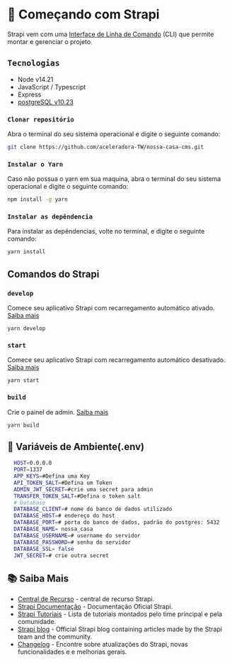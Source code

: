 # 🚀 Começando com Strapi

  Strapi vem com uma [Interface de Linha de Comando](https://docs.strapi.io/developer-docs/latest/developer-resources/cli/CLI.html) (CLI) que permite montar e gerenciar o projeto.

## `Tecnologias`

- Node v14.21
- JavaScript / Typescript
- Express
- [postgreSQL v10.23](https://www.postgresql.org/download/)

### `Clonar repositório`

  Abra o terminal do seu sistema operacional e digite o seguinte comando:

  ```bash
  git clone https://github.com/aceleradora-TW/nossa-casa-cms.git
  ```
  ### `Instalar o Yarn`

  Caso não possua o yarn em sua maquína, abra o terminal do seu sistema operacional e digite o seguinte comando:

  ```bash
  npm install -g yarn
  ```
  
 ### `Instalar as depêndencia`
 
 Para instalar as depêndencias, volte no terminal, e digite o seguinte comando:
 
  ```bash
  yarn install
  ```

##  Comandos do Strapi
### `develop`

Comece seu aplicativo Strapi com recarregamento automático ativado. [Saiba mais](https://docs.strapi.io/developer-docs/latest/developer-resources/cli/CLI.html#strapi-develop)

```
yarn develop
```

### `start`

Comece seu aplicativo Strapi com recarregamento automático desativado. [Saiba mais](https://docs.strapi.io/developer-docs/latest/developer-resources/cli/CLI.html#strapi-start)

```
yarn start
```

### `build`

Crie o painel de admin. [Saiba mais](https://docs.strapi.io/developer-docs/latest/developer-resources/cli/CLI.html#strapi-build)

```
yarn build
```

## 🔧 Variáveis de Ambiente(.env)
```bash
  HOST=0.0.0.0
  PORT=1337
  APP_KEYS=#Defina uma Key
  API_TOKEN_SALT=#Defina um Token
  ADMIN_JWT_SECRET=#crie uma secret para admin
  TRANSFER_TOKEN_SALT=#Defina o token salt
  # Database
  DATABASE_CLIENT=# nome do banco de dados utilizado
  DATABASE_HOST=# endereço do host
  DATABASE_PORT=# porta do banco de dados, padrão do postgres: 5432
  DATABASE_NAME= nossa_casa
  DATABASE_USERNAME=# username do servidor
  DATABASE_PASSWORD=# senha do servidor
  DATABASE_SSL= false
  JWT_SECRET=# crie outra secret

```
## 📚 Saiba Mais

- [Central de Recurso](https://strapi.io/resource-center) - central de recurso Strapi.
- [Strapi Documentação](https://docs.strapi.io) - Documentação Oficial Strapi.
- [Strapi Tutoriais](https://strapi.io/tutorials) - Lista de tutoriais montados pelo time principal e pela comunidade.
- [Strapi blog](https://docs.strapi.io) - Official Strapi blog containing articles made by the Strapi team and the community.
- [Changelog](https://strapi.io/changelog) - Encontre sobre atualizações do Strapi, novas funcionalidades e e melhorias gerais.

